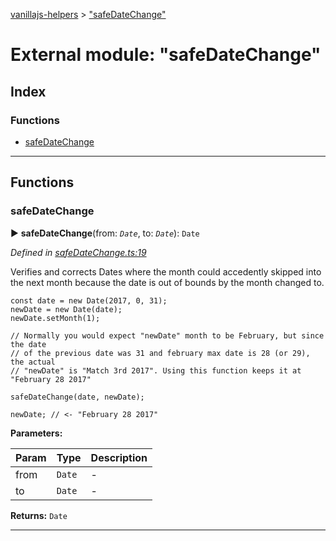 [vanillajs-helpers](../README.md) > ["safeDateChange"](../modules/_safedatechange_.md)



# External module: "safeDateChange"

## Index

### Functions

* [safeDateChange](_safedatechange_.md#safedatechange)



---
## Functions
<a id="safedatechange"></a>

###  safeDateChange

► **safeDateChange**(from: *`Date`*, to: *`Date`*): `Date`



*Defined in [safeDateChange.ts:19](https://github.com/Tokimon/vanillajs-helpers/blob/cf259dc/safeDateChange.ts#L19)*



Verifies and corrects Dates where the month could accedently skipped into the next month because the date is out of bounds by the month changed to.

    const date = new Date(2017, 0, 31);
    newDate = new Date(date);
    newDate.setMonth(1);
    
    // Normally you would expect "newDate" month to be February, but since the date
    // of the previous date was 31 and february max date is 28 (or 29), the actual
    // "newDate" is "Match 3rd 2017". Using this function keeps it at "February 28 2017"
    
    safeDateChange(date, newDate);
    
    newDate; // <- "February 28 2017"


**Parameters:**

| Param | Type | Description |
| ------ | ------ | ------ |
| from | `Date`   |  - |
| to | `Date`   |  - |





**Returns:** `Date`





___


